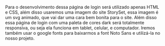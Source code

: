 Para o desenvolvimento dessa página de login será utilizado apenas HTML e CSS, além disso usaremos uma imagem do site StorySet, essa imagem é um svg animado, que vai dar uma cara bem bonita para o site. Além disso essa página de login com uma paleta de cores dark será totalmente responsiva, ou seja ela funciona em tablet, celular, e computador. Iremos também usar o google fonts para baixarmos a font Noto Sans e utilizá-la no nosso projeto.